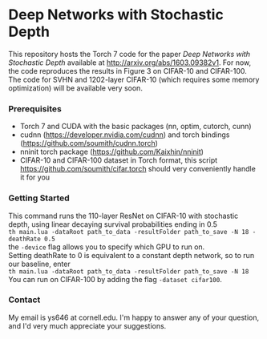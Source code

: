 Deep Networks with Stochastic Depth
====================
This repository hosts the Torch 7 code for the paper _Deep Networks with Stochastic Depth_
available at http://arxiv.org/abs/1603.09382v1. For now, the code reproduces the results in Figure 3 on CIFAR-10 and CIFAR-100. The code for SVHN and 1202-layer CIFAR-10 (which requires some memory optimization) will be available very soon.

### Prerequisites
- Torch 7 and CUDA with the basic packages (nn, optim, cutorch, cunn)
- cudnn (https://developer.nvidia.com/cudnn) and torch bindings (https://github.com/soumith/cudnn.torch)
- nninit torch package (https://github.com/Kaixhin/nninit)
- CIFAR-10 and CIFAR-100 dataset in Torch format, this script https://github.com/soumith/cifar.torch should very conveniently handle it for you

### Getting Started
This command runs the 110-layer ResNet on CIFAR-10 with stochastic depth, using linear decaying survival probabilities ending in 0.5 <br/>
`th main.lua -dataRoot path_to_data -resultFolder path_to_save -N 18 -deathRate 0.5`<br/>
the `-device` flag allows you to specify which GPU to run on. <br/>
Setting deathRate to 0 is equivalent to a constant depth network, so to run our baseline, enter <br/>
`th main.lua -dataRoot path_to_data -resultFolder path_to_save -N 18` <br/>
You can run on CIFAR-100 by adding the flag `-dataset cifar100`.

### Contact
My email is ys646 at cornell.edu. I'm happy to answer any of your question, and I'd very much appreciate your suggestions. 
